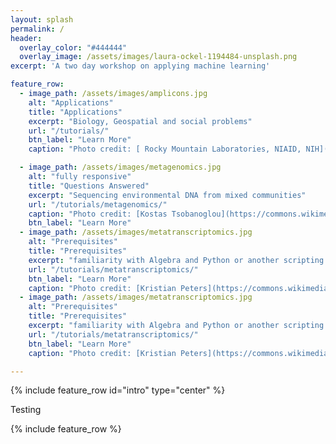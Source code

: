 ```yaml
---
layout: splash
permalink: /
header:
  overlay_color: "#444444"
  overlay_image: /assets/images/laura-ockel-1194484-unsplash.png
excerpt: 'A two day workshop on applying machine learning'

feature_row:
  - image_path: /assets/images/amplicons.jpg
    alt: "Applications"
    title: "Applications"
    excerpt: "Biology, Geospatial and social problems"
    url: "/tutorials/"
    btn_label: "Learn More"
    caption: "Photo credit: [ Rocky Mountain Laboratories, NIAID, NIH](https://commons.wikimedia.org/wiki/File:SalmonellaNIAID.jpg)"

  - image_path: /assets/images/metagenomics.jpg
    alt: "fully responsive"
    title: "Questions Answered"
    excerpt: "Sequencing environmental DNA from mixed communities"
    url: "/tutorials/metagenomics/"
    caption: "Photo credit: [Kostas Tsobanoglou](https://commons.wikimedia.org/wiki/File:Diatoms-HCMR.jpg)"
    btn_label: "Learn More"
  - image_path: /assets/images/metatranscriptomics.jpg
    alt: "Prerequisites"
    title: "Prerequisites"
    excerpt: "familiarity with Algebra and Python or another scripting language like R are assumed"
    url: "/tutorials/metatranscriptomics/"
    btn_label: "Learn More"
    caption: "Photo credit: [Kristian Peters](https://commons.wikimedia.org/wiki/File:Plagiomnium_affine_laminazellen.jpeg)"
  - image_path: /assets/images/metatranscriptomics.jpg
    alt: "Prerequisites"
    title: "Prerequisites"
    excerpt: "familiarity with Algebra and Python or another scripting language like R are assumed"
    url: "/tutorials/metatranscriptomics/"
    btn_label: "Learn More"
    caption: "Photo credit: [Kristian Peters](https://commons.wikimedia.org/wiki/File:Plagiomnium_affine_laminazellen.jpeg)"

---
```



{% include feature_row id="intro" type="center" %}

Testing

{% include feature_row %}
